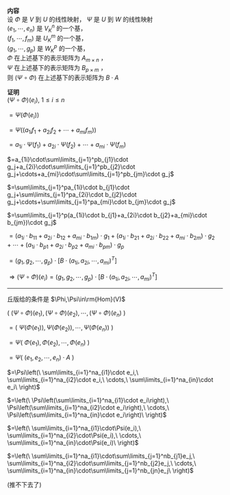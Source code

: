 **内容**  
设 $\Phi$ 是 $V$ 到 $U$ 的线性映射， $\Psi$ 是 $U$ 到 $W$ 的线性映射  
$(e_1,\cdots,e_n)$ 是 $V_K^n$ 的一个基，  
$(f_1,\cdots,f_m)$ 是 $U_K^m$ 的一个基，  
$(g_1,\cdots,g_p)$ 是 $W_K^p$ 的一个基，  
$\Phi$ 在上述基下的表示矩阵为 $A_{m\times n}$ ，  
$\Psi$ 在上述基下的表示矩阵为 $B_{p\times m}$ ，  
则 $(\Psi\circ\Phi)$ 在上述基下的表示矩阵为 $B\cdot A$  
  
**证明**  
$(\Psi\circ\Phi)(e_i),\ 1\le i\le n$  
  
$=\Psi(\Phi(e_i))$  
  
$=\Psi((a_{1i}f_1+a_{2i}f_2+\cdots+a_{mi}f_m))$  
  
$=a_{1i}\cdot\Psi(f_1)+a_{2i}\cdot\Psi(f_2)+\cdots+a_{mi}\cdot\Psi(f_m)$  
  
$=a_{1i}\cdot\sum\limits_{j=1}^pb_{j1}\cdot g_j+a_{2i}\cdot\sum\limits_{j=1}^pb_{j2}\cdot g_j+\cdots+a_{mi}\cdot\sum\limits_{j=1}^pb_{jm}\cdot g_j$  
  
$=\sum\limits_{j=1}^pa_{1i}\cdot b_{j1}\cdot g_j+\sum\limits_{j=1}^pa_{2i}\cdot b_{j2}\cdot g_j+\cdots+\sum\limits_{j=1}^pa_{mi}\cdot b_{jm}\cdot g_j$  
  
$=\sum\limits_{j=1}^p(a_{1i}\cdot b_{j1}+a_{2i}\cdot b_{j2}+a_{mi}\cdot b_{jm})\cdot g_j$  
  
$=(a_{1i}\cdot b_{11}+a_{2i}\cdot b_{12}+a_{mi}\cdot b_{1m})\cdot g_1+(a_{1i}\cdot b_{21}+a_{2i}\cdot b_{22}+a_{mi}\cdot b_{2m})\cdot g_2+\cdots+(a_{1i}\cdot b_{p1}+a_{2i}\cdot b_{p2}+a_{mi}\cdot b_{pm})\cdot g_p$  
  
$=(g_1,g_2,\cdots,g_p)\cdot [B\cdot (a_{1i},a_{2i},\cdots,a_{mi})^T]$  
  
$\Rightarrow(\Psi\circ\Phi)(e_i)=(g_1,g_2,\cdots,g_p)\cdot [B\cdot (a_{1i},a_{2i},\cdots,a_{mi})^T]$  
  
---  
  
丘版给的条件是 $\Phi,\Psi\in\rm{Hom}(V)$  
  
$(\ (\Psi\circ\Phi)(e_1),(\Psi\circ\Phi)(e_2),\cdots,(\Psi\circ\Phi)(e_n)\ )$  
  
$=(\ \Psi(\Phi(e_1)),\Psi(\Phi(e_2)),\cdots,\Psi(\Phi(e_n))\ )$  
  
$=\Psi(\ \Phi(e_1),\Phi(e_2),\cdots,\Phi(e_n)\ )$  
  
$=\Psi(\ (e_1,e_2,\cdots,e_n)\cdot A\ )$  
  
$=\Psi\left(\ \sum\limits_{i=1}^na_{i1}\cdot e_i,\ \sum\limits_{i=1}^na_{i2}\cdot e_i,\ \cdots,\ \sum\limits_{i=1}^na_{in}\cdot e_i\ \right)$  
  
$=\left(\ \Psi\left(\sum\limits_{i=1}^na_{i1}\cdot e_i\right),\ \Psi\left(\sum\limits_{i=1}^na_{i2}\cdot e_i\right),\ \cdots,\ \Psi\left(\sum\limits_{i=1}^na_{in}\cdot e_i\right)\ \right)$  
  
$=\left(\ \sum\limits_{i=1}^na_{i1}\cdot\Psi(e_i),\ \sum\limits_{i=1}^na_{i2}\cdot\Psi(e_i),\ \cdots,\ \sum\limits_{i=1}^na_{in}\cdot\Psi(e_i)\ \right)$  
  
$=\left(\ \sum\limits_{i=1}^na_{i1}\cdot\sum\limits_{j=1}^nb_{j1}e_j,\ \sum\limits_{i=1}^na_{i2}\cdot\sum\limits_{j=1}^nb_{j2}e_j,\ \cdots,\ \sum\limits_{i=1}^na_{in}\cdot\sum\limits_{j=1}^nb_{jn}e_j\ \right)$  
  
(推不下去了)  
